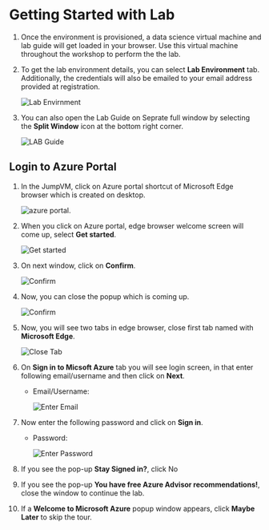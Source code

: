 
# Getting Started with Lab

1. Once the environment is provisioned, a data science virtual machine and lab guide will get loaded in your browser. Use this virtual machine throughout the workshop to perform the the lab.
1. To get the lab environment details, you can select **Lab Environment** tab. Additionally, the credentials will also be emailed to your email address provided at registration.

   ![](media/1.3.png "Lab Envirnment")
  
1. You can also open the Lab Guide on Seprate full window by selecting the **Split Window** icon at the bottom right corner.


   ![](media/1.2.png "LAB Guide")
 
## Login to Azure Portal
1. In the JumpVM, click on Azure portal shortcut of Microsoft Edge browser which is created on desktop.

   ![azure portal.](media/1.1.png)
   
1. When you click on Azure portal, edge browser welcome screen will come up, select **Get started**.

   ![](media/task8.png "Get started")
   
1. On next window, click on **Confirm**.

   ![](./media/1.4.png "Confirm")
   
1. Now, you can close the popup which is coming up.

   ![](media/1.5.png "Confirm")
   
1. Now, you will see two tabs in edge browser, close first tab named with **Microsoft Edge**.

   ![](media/1.6.png "Close Tab")
   
1. On **Sign in to Micsoft Azure** tab you will see login screen, in that enter following email/username and then click on **Next**. 
   * Email/Username: <inject key="AzureAdUserEmail"></inject>
   
     ![](media/1.7.png "Enter Email")
     
1. Now enter the following password and click on **Sign in**.
   * Password: <inject key="AzureAdUserPassword"></inject>
   
     ![](media/1.8.png "Enter Password")
     
1. If you see the pop-up **Stay Signed in?**, click No

1. If you see the pop-up **You have free Azure Advisor recommendations!**, close the window to continue the lab.

1. If a **Welcome to Microsoft Azure** popup window appears, click **Maybe Later** to skip the tour.
  
